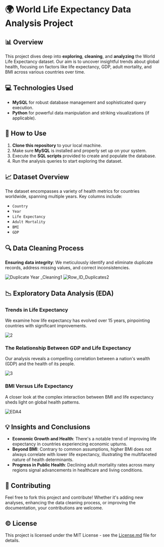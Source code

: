 # 🌍 World Life Expectancy Data Analysis Project

## 📊 Overview

This project dives deep into **exploring**, **cleaning**, and **analyzing** the World Life Expectancy dataset. Our aim is to uncover insightful trends about global health, focusing on factors like life expectancy, GDP, adult mortality, and BMI across various countries over time.

## 💻 Technologies Used

- **MySQL** for robust database management and sophisticated query execution.
- **Python** for powerful data manipulation and striking visualizations (if applicable).

## 🚀 How to Use

1. **Clone this repository** to your local machine.
2. Make sure **MySQL** is installed and properly set up on your system.
3. Execute the **SQL scripts** provided to create and populate the database.
4. Run the analysis queries to start exploring the dataset.

## 📈 Dataset Overview

The dataset encompasses a variety of health metrics for countries worldwide, spanning multiple years. Key columns include:

- `Country`
- `Year`
- `Life Expectancy`
- `Adult Mortality`
- `BMI`
- `GDP`

## 🔍 Data Cleaning Process

**Ensuring data integrity**: We meticulously identify and eliminate duplicate records, address missing values, and correct inconsistencies.

![Duplicate Year _Cleaning1](https://github.com/Rok-G/SQL_Projects/assets/154329858/9bf0a336-54be-4029-ae0f-a5f9f6c88d41)
![Row_ID_Duplicates2](https://github.com/Rok-G/SQL_Projects/assets/154329858/ebaf3a03-423c-46bc-bec3-06c09afa1b98)

## 📉 Exploratory Data Analysis (EDA)

### Trends in Life Expectancy

We examine how life expectancy has evolved over 15 years, pinpointing countries with significant improvements.

![2](https://github.com/Rok-G/SQL_Projects/assets/154329858/8376fdca-341b-4cd8-b841-f396137087a5)

### The Relationship Between GDP and Life Expectancy

Our analysis reveals a compelling correlation between a nation's wealth (GDP) and the health of its people.

![3](https://github.com/Rok-G/SQL_Projects/assets/154329858/157421f9-ae34-409f-a185-237deb8bcba3)

### BMI Versus Life Expectancy

A closer look at the complex interaction between BMI and life expectancy sheds light on global health patterns.

![EDA4](https://github.com/Rok-G/SQL_Projects/assets/154329858/1ff62883-f98d-4a8a-9ec6-16e3e6355abf)

## 💡 Insights and Conclusions

- **Economic Growth and Health**: There's a notable trend of improving life expectancy in countries experiencing economic upturns.
- **Beyond BMI**: Contrary to common assumptions, higher BMI does not always correlate with lower life expectancy, illustrating the multifaceted nature of health determinants.
- **Progress in Public Health**: Declining adult mortality rates across many regions signal advancements in healthcare and living conditions.

## 🤝 Contributing

Feel free to fork this project and contribute! Whether it's adding new analyses, enhancing the data cleaning process, or improving the documentation, your contributions are welcome.

## ©️ License

This project is licensed under the MIT License - see the [License.md](./License.md) file for details.

